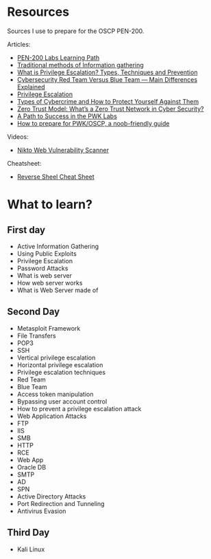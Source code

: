 # Resources
Sources I use to prepare for the OSCP PEN-200.

Articles:
- [PEN-200 Labs Learning Path](https://help.offensive-security.com/hc/en-us/articles/360050473812-PEN-200-Labs-Learning-Path)
- [Traditional methods of Information gathering](https://www.javatpoint.com/traditional-methods-of-information-gathering)
- [What is Privilege Escalation? Types, Techniques and Prevention](https://securitytrails.com/blog/privilege-escalation)
- [Cybersecurity Red Team Versus Blue Team — Main Differences Explained](https://securitytrails.com/blog/cybersecurity-red-blue-team#what-is-a-blue-team)
- [Privilege Escalation](https://attack.mitre.org/tactics/TA0004/)
- [Types of Cybercrime and How to Protect Yourself Against Them](https://securitytrails.com/blog/types-of-cyber-crime)
- [Zero Trust Model: What’s a Zero Trust Network in Cyber Security?](https://securitytrails.com/blog/what-is-zero-trust-security)
- [A Path to Success in the PWK Labs](https://www.offensive-security.com/offsec/pwk-labs-success/)
- [How to prepare for PWK/OSCP, a noob-friendly guide](https://www.abatchy.com/2017/03/how-to-prepare-for-pwkoscp-noob)

Videos:
- [Nikto Web Vulnerability Scanner](https://www.youtube.com/watch?v=GH9qn_DBzCk)

Cheatsheet:
- [Reverse Sheel Cheat Sheet](https://pentestmonkey.net/cheat-sheet/shells/reverse-shell-cheat-sheet)

# What to learn?
## First day
- Active Information Gathering
- Using Public Exploits
- Privilege Escalation
- Password Attacks
- What is web server
- How web server works
- What is Web Server made of

## Second Day
- Metasploit Framework
- File Transfers
- POP3
- SSH
- Vertical privilege escalation
- Horizontal privilege escalation
- Privilege escalation techniques
- Red Team
- Blue Team
- Access token manipulation
- Bypassing user account control
- How to prevent a privilege escalation attack
- Web Application Attacks
- FTP
- IIS
- SMB
- HTTP
- RCE
- Web App
- Oracle DB
- SMTP
- AD
- SPN
- Active Directory Attacks
- Port Redirection and Tunneling
- Antivirus Evasion

## Third Day
- Kali Linux
